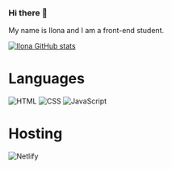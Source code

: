 ### Hi there 👋

My name is Ilona and I am a front-end student.

[![Ilona GitHub stats](https://github-readme-stats.vercel.app/api?username=Ilona-front-end)](https://github.com/Ilona-front-end/github-readme-stats)

# Languages

![HTML](https://img.shields.io/badge/html5-%23E34F26.svg?style=for-the-badge&logo=html&logoColor=white)
![CSS](https://img.shields.io/badge/css3-%231572B6.svg?style=for-the-badge&logo=css&logoColor=white)
![JavaScript](https://img.shields.io/badge/javascript-%23323330.svg?style=for-the-badge&logo=javascript&logoColor=%23F7DF1E)

# Hosting

![Netlify](https://img.shields.io/badge/netlify-%23000000.svg?style=for-the-badge&logo=netlify&logoColor=#00C7B7)




